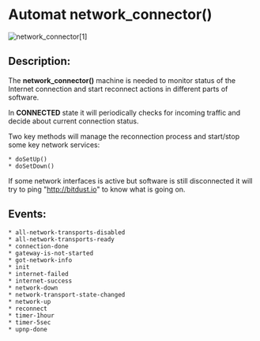 # Automat network_connector()


![network_connector[1]](http://bitdust.io/bitdust/p2p/network_connector.png)


## Description:    
    
The __network_connector()__ machine is needed to monitor status of the Internet connection
and start reconnect actions in different parts of software.

In __CONNECTED__ state it will periodically checks for incoming traffic and decide about
current connection status.

Two key methods will manage the reconnection process and start/stop some key network services:
    
    * doSetUp() 
    * doSetDown()
    
If some network interfaces is active but software is still disconnected 
it will try to ping "http://bitdust.io" to know what is going on.


## Events:
    * all-network-transports-disabled
    * all-network-transports-ready
    * connection-done
    * gateway-is-not-started
    * got-network-info
    * init
    * internet-failed
    * internet-success
    * network-down
    * network-transport-state-changed
    * network-up
    * reconnect
    * timer-1hour
    * timer-5sec
    * upnp-done